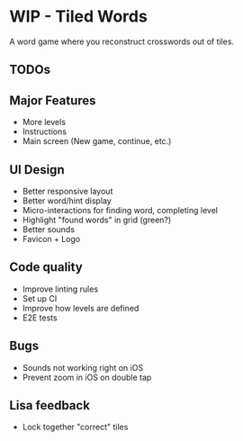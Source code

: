# WIP - Tiled Words

A word game where you reconstruct crosswords out of tiles.

## TODOs

## Major Features

- More levels
- Instructions
- Main screen (New game, continue, etc.)

## UI Design

- Better responsive layout
- Better word/hint display
- Micro-interactions for finding word, completing level
- Highlight "found words" in grid (green?)
- Better sounds
- Favicon + Logo

## Code quality

- Improve linting rules
- Set up CI
- Improve how levels are defined
- E2E tests

## Bugs

- Sounds not working right on iOS
- Prevent zoom in iOS on double tap

## Lisa feedback

- Lock together "correct" tiles
